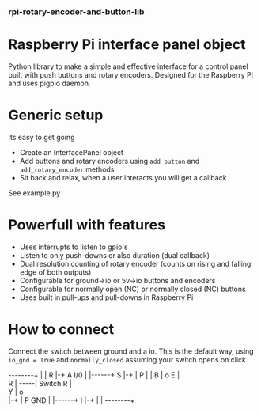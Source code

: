 ### rpi-rotary-encoder-and-button-lib

# Raspberry Pi interface panel object
Python library to make a simple and effective interface for a control panel built with push buttons and rotary encoders. Designed for the Raspberry Pi and uses pigpio daemon.

# Generic setup
Its easy to get going
- Create an InterfacePanel object
- Add buttons and rotary encoders using ``add_button`` and ``add_rotary_encoder`` methods
- Sit back and relax, when a user interacts you will get a callback

See example.py

# Powerfull with features

- Uses interrupts to listen to gpio's
- Listen to only push-downs or also duration (dual callback)
- Dual resolution counting of rotary encoder (counts on rising and falling edge of both outputs)
- Configurable for ground->io or 5v->io buttons and encoders
- Configurable for normally open (NC) or normally closed (NC) buttons
- Uses built in pull-ups and pull-downs in Raspberry Pi

# How to connect
Connect the switch between ground and a io. This is the default way, using ``io_gnd = True`` and ``normally_closed`` assuming your switch opens on click.

--------+
        |
        |
R       |-+
A   I/0 | |------+
S       |-+      |
P       |        |
B       |        o
E       |         \
R       |        --\---| Switch
R       |           \
Y       |        o   \
        |-+      |
P   GND | |------+
I       |-+
        |
        |
--------+
